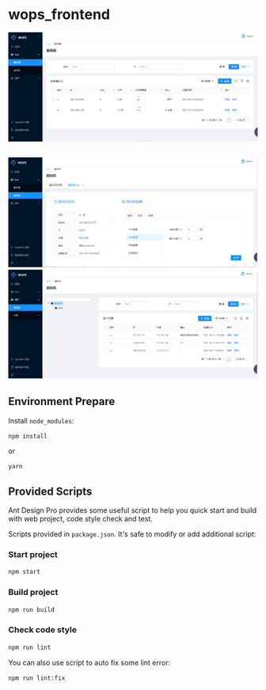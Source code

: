 # wops_frontend

![20221102114121](https://raw.githubusercontent.com/GavinTan/files/master/picgo/20221102114121.png)

## ![20221102114025](https://raw.githubusercontent.com/GavinTan/files/master/picgo/20221102114025.png)![20221102114055](https://raw.githubusercontent.com/GavinTan/files/master/picgo/20221102114055.png)



## Environment Prepare

Install `node_modules`:

```bash
npm install
```

or

```bash
yarn
```

## Provided Scripts

Ant Design Pro provides some useful script to help you quick start and build with web project, code style check and test.

Scripts provided in `package.json`. It's safe to modify or add additional script:

### Start project

```bash
npm start
```

### Build project

```bash
npm run build
```

### Check code style

```bash
npm run lint
```

You can also use script to auto fix some lint error:

```bash
npm run lint:fix
```
